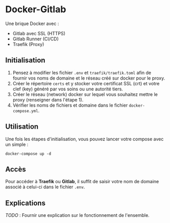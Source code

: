 # Docker-Gitlab

Une brique Docker avec :

- Gitlab avec SSL (HTTPS)
- Gitlab Runner (CI/CD)
- Traefik (Proxy)

## Initialisation

1. Pensez à modifier les fichier ``.env`` et ``traefik/traefik.toml`` afin de fournir vos noms de domaine et le réseau créé sur docker pour le proxy.
2. Créer le répertoire ``certs`` et y stocker votre certificat SSL (crt) et votre clef (key) généré par vos soins ou une autorité tiers.
3. Créer le réseau (network) docker sur lequel vous souhaitez mettre le proxy (renseigner dans l'étape 1).
4. Vérifier les noms de fichiers et domaine dans le fichier ``docker-compose.yml``.

## Utilisation

Une fois les étapes d'initialisation, vous pouvez lancer votre compose avec un simple :

```docker-compose up -d```

## Accès

Pour accéder à **Traefik** ou **Gitlab**, il suffit de saisir votre nom de domaine associé à celui-ci dans le fichier ``.env``.

## Explications

_TODO_ : Fournir une explication sur le fonctionnement de l'ensemble.

